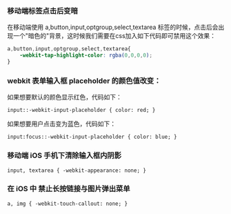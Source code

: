 ### 移动端标签点击后变暗
在移动端使用 a,button,input,optgroup,select,textarea 标签的时候，点击后会出现一个"暗色的"背景，这时候我们需要在css加入如下代码即可禁用这个效果：

```css
a,button,input,optgroup,select,textarea{
    -webkit-tap-highlight-color: rgba(0,0,0,0);
}
```

### webkit 表单输入框 placeholder 的颜色值改变：
如果想要默认的颜色显示红色，代码如下：

`input::-webkit-input-placeholder { color: red; }`

如果想要用户点击变为蓝色，代码如下：

`input:focus::-webkit-input-placeholder { color: blue; }`

### 移动端 iOS 手机下清除输入框内阴影
`input, textarea { -webkit-appearance: none; }`

### 在 iOS 中 禁止长按链接与图片弹出菜单
`a, img { -webkit-touch-callout: none; }`



